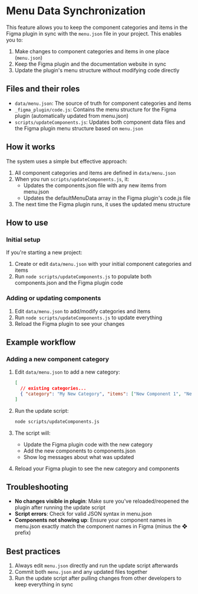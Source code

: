 # Menu Data Synchronization

This feature allows you to keep the component categories and items in the Figma plugin in sync with the `menu.json` file in your project. This enables you to:

1. Make changes to component categories and items in one place (`menu.json`)
2. Keep the Figma plugin and the documentation website in sync
3. Update the plugin's menu structure without modifying code directly

## Files and their roles

- `data/menu.json`: The source of truth for component categories and items
- `_figma_plugin/code.js`: Contains the menu structure for the Figma plugin (automatically updated from menu.json)
- `scripts/updateComponents.js`: Updates both component data files and the Figma plugin menu structure based on `menu.json`

## How it works

The system uses a simple but effective approach:

1. All component categories and items are defined in `data/menu.json`
2. When you run `scripts/updateComponents.js`, it:
   - Updates the components.json file with any new items from menu.json
   - Updates the defaultMenuData array in the Figma plugin's code.js file
3. The next time the Figma plugin runs, it uses the updated menu structure

## How to use

### Initial setup

If you're starting a new project:

1. Create or edit `data/menu.json` with your initial component categories and items
2. Run `node scripts/updateComponents.js` to populate both components.json and the Figma plugin code

### Adding or updating components

1. Edit `data/menu.json` to add/modify categories and items
2. Run `node scripts/updateComponents.js` to update everything
3. Reload the Figma plugin to see your changes

## Example workflow

### Adding a new component category

1. Edit `data/menu.json` to add a new category:
   ```json
   [
     // existing categories...
     { "category": "My New Category", "items": ["New Component 1", "New Component 2"] }
   ]
   ```

2. Run the update script:
   ```bash
   node scripts/updateComponents.js
   ```

3. The script will:
   - Update the Figma plugin code with the new category
   - Add the new components to components.json
   - Show log messages about what was updated

4. Reload your Figma plugin to see the new category and components

## Troubleshooting

- **No changes visible in plugin**: Make sure you've reloaded/reopened the plugin after running the update script
- **Script errors**: Check for valid JSON syntax in menu.json
- **Components not showing up**: Ensure your component names in menu.json exactly match the component names in Figma (minus the ❖ prefix)

## Best practices

1. Always edit `menu.json` directly and run the update script afterwards
2. Commit both `menu.json` and any updated files together
3. Run the update script after pulling changes from other developers to keep everything in sync 
